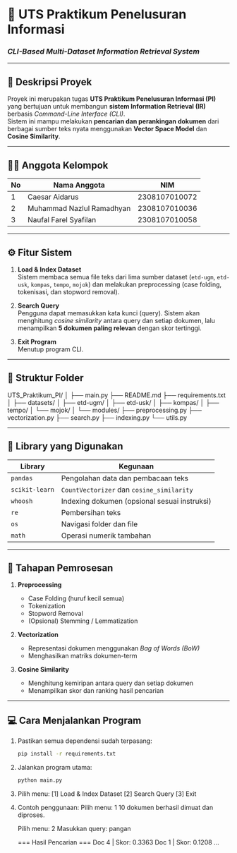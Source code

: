 # 🧠 UTS Praktikum Penelusuran Informasi  
### *CLI-Based Multi-Dataset Information Retrieval System*

---

## 📌 Deskripsi Proyek
Proyek ini merupakan tugas **UTS Praktikum Penelusuran Informasi (PI)** yang bertujuan untuk membangun **sistem Information Retrieval (IR)** berbasis *Command-Line Interface (CLI)*.  
Sistem ini mampu melakukan **pencarian dan perankingan dokumen** dari berbagai sumber teks nyata menggunakan **Vector Space Model** dan **Cosine Similarity**.

---

## 👨‍💻 Anggota Kelompok
| No | Nama Anggota | NIM |
|----|---------------|-----|
| 1 | Caesar Aidarus | 2308107010072 |
| 2 | Muhammad Nazlul Ramadhyan | 2308107010036 |
| 3 | Naufal Farel Syafilan | 2308107010058 |
   
---

## ⚙️ Fitur Sistem
1. **Load & Index Dataset**  
   Sistem membaca semua file teks dari lima sumber dataset (`etd-ugm`, `etd-usk`, `kompas`, `tempo`, `mojok`) dan melakukan preprocessing (case folding, tokenisasi, dan stopword removal).

2. **Search Query**  
   Pengguna dapat memasukkan kata kunci (query). Sistem akan menghitung *cosine similarity* antara query dan setiap dokumen, lalu menampilkan **5 dokumen paling relevan** dengan skor tertinggi.

3. **Exit Program**  
   Menutup program CLI.

---

## 📂 Struktur Folder
UTS_Praktikum_PI/
│
├── main.py
├── README.md
├── requirements.txt
│
├── datasets/
│ ├── etd-ugm/
│ ├── etd-usk/
│ ├── kompas/
│ ├── tempo/
│ └── mojok/
│
└── modules/
├── preprocessing.py
├── vectorization.py
├── search.py
├── indexing.py
└── utils.py


---

## 🧰 Library yang Digunakan
| Library | Kegunaan |
|----------|-----------|
| `pandas` | Pengolahan data dan pembacaan teks |
| `scikit-learn` | `CountVectorizer` dan `cosine_similarity` |
| `whoosh` | Indexing dokumen (opsional sesuai instruksi) |
| `re` | Pembersihan teks |
| `os` | Navigasi folder dan file |
| `math` | Operasi numerik tambahan |

---

## 🧹 Tahapan Pemrosesan
1. **Preprocessing**
   - Case Folding (huruf kecil semua)
   - Tokenization
   - Stopword Removal  
   - (Opsional) Stemming / Lemmatization

2. **Vectorization**
   - Representasi dokumen menggunakan *Bag of Words (BoW)*  
   - Menghasilkan matriks dokumen-term

3. **Cosine Similarity**
   - Menghitung kemiripan antara query dan setiap dokumen  
   - Menampilkan skor dan ranking hasil pencarian

---

## 💻 Cara Menjalankan Program
1. Pastikan semua dependensi sudah terpasang:
   ```bash
   pip install -r requirements.txt

2. Jalankan program utama:
    ```bash
    python main.py

4. Pilih menu:
    [1] Load & Index Dataset
    [2] Search Query
    [3] Exit

5. Contoh penggunaan:
    Pilih menu: 1
    10 dokumen berhasil dimuat dan diproses.

    Pilih menu: 2
    Masukkan query: pangan

    === Hasil Pencarian ===
    Doc 4 | Skor: 0.3363
    Doc 1 | Skor: 0.1208
    ...




